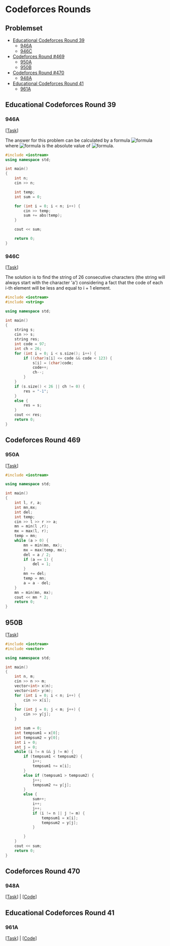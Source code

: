 # Codeforces Rounds

## Problemset
- [Educational Codeforces Round 39](#educational-codeforces-round-39)
    - [946A](#946a)
    - [946C](#946c)
- [Codeforces Round #469](#codeforces-round-469)
    - [950A](#950a)
    - [950B](#950b)
- [Codeforces Round #470](#codeforces-round-470)
    - [948A](#948a)
- [Educational Codeforces Round 41](#educational-codeforces-round-41)
    - [961A](#961a)

## Educational Codeforces Round 39

### 946A
[[Task](http://codeforces.com/problemset/problem/946/A)]

The answer for this problem can be calculated by a formula ![formula](https://imgur.com/erY5vfq.png) where ![formula](https://imgur.com/g4F8b1K.png) is the absolute value of ![formula](https://imgur.com/Nnvy1lZ.png). 
```Cpp
#include <iostream>
using namespace std;

int main()
{
    int n;
    cin >> n;

    int temp;
    int sum = 0;

    for (int i = 0; i < n; i++) {
        cin >> temp;
        sum += abs(temp);
    }

    cout << sum;

    return 0;
}
```

### 946C
[[Task](http://codeforces.com/problemset/problem/946/C)]

The solution is to find the string of 26 consecutive characters (the string will always start with the character 'a') considering a fact that the code of each i-th element will be less and equal to i + 1 element.

```Cpp
#include <iostream>
#include <string>

using namespace std;

int main()
{
    string s;
    cin >> s;
    string res;
    int code = 97;
    int ch = 26;
    for (int i = 0; i < s.size(); i++) {
        if ((char)s[i] <= code && code < 123) {
            s[i] = (char)code;
            code++;
            ch--;
        }
    }
    if (s.size() < 26 || ch != 0) {
        res = "-1";
    }
    else {
        res = s;
    }
    cout << res;
    return 0;
}
```

## Codeforces Round 469
### 950A
[[Task](http://codeforces.com/problemset/problem/950/A)]

```Cpp
#include <iostream>

using namespace std;

int main()
{
    int l, r, a;
    int mn,mx;
    int del;
    int temp;
    cin >> l >> r >> a;
    mn = min(l ,r);
    mx = max(l, r);
    temp = mn;
    while (a > 0) {
        mn = min(mn, mx);
        mx = max(temp, mx);
        del = a / 2;
        if (a == 1) {
            del = 1;
        }
        mn += del;
        temp = mn;
        a = a - del;
    }
    mn = min(mn, mx);
    cout << mn * 2;
    return 0;
}
```
## 950B
[[Task](http://codeforces.com/problemset/problem/950/B)]

```Cpp
#include <iostream>
#include <vector>

using namespace std;

int main()
{
    int n, m;
    cin >> n >> m;
    vector<int> x(n);
    vector<int> y(m);
    for (int i = 0; i < n; i++) {
        cin >> x[i];
    }
    for (int j = 0; j < m; j++) {
        cin >> y[j];
    }

    int sum = 0;
    int tempsum1 = x[0];
    int tempsum2 = y[0];
    int i = 0;
    int j = 0;
    while (i != n && j != m) {
        if (tempsum1 < tempsum2) {
            i++;
            tempsum1 += x[i];
        }
        else if (tempsum1 > tempsum2) {
            j++;
            tempsum2 += y[j];
        }
        else {
            sum++;
            i++;
            j++;
            if (i != n || j != m) {
                tempsum1 = x[i];
                tempsum2 = y[j];
            }

        }
    }
    cout << sum;
    return 0;
}
```

## Codeforces Round 470
### 948A
[[Task](http://codeforces.com/problemset/problem/948/A)] | [[Code](https://github.com/xtenzQ/CppLearning/blob/master/Competitive/Codeforces/948A.cpp)]

## Educational Codeforces Round 41
### 961A
[[Task](http://codeforces.com/problemset/problem/961/A)] | [[Code](https://github.com/xtenzQ/CppLearning/blob/master/Competitive/Codeforces/961A.cpp)]
